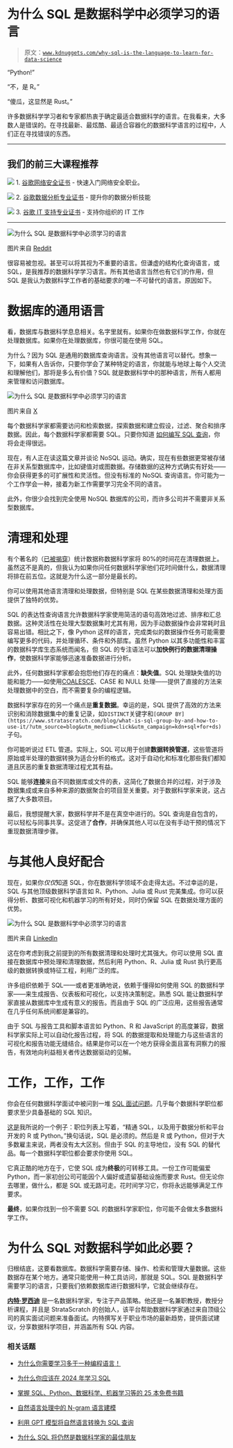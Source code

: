 # 为什么 SQL 是数据科学中必须学习的语言

> 原文：[`www.kdnuggets.com/why-sql-is-the-language-to-learn-for-data-science`](https://www.kdnuggets.com/why-sql-is-the-language-to-learn-for-data-science)

“Python!”

“不，是 R。”

“傻瓜，这显然是 Rust。”

许多数据科学学习者和专家都热衷于确定最适合数据科学的语言。在我看来，大多数人是错误的。在寻找最新、最炫酷、最适合容器化的数据科学语言的过程中，人们正在寻找错误的东西。

* * *

## 我们的前三大课程推荐

![](img/0244c01ba9267c002ef39d4907e0b8fb.png) 1\. [谷歌网络安全证书](https://www.kdnuggets.com/google-cybersecurity) - 快速入门网络安全职业。

![](img/e225c49c3c91745821c8c0368bf04711.png) 2\. [谷歌数据分析专业证书](https://www.kdnuggets.com/google-data-analytics) - 提升你的数据分析技能

![](img/0244c01ba9267c002ef39d4907e0b8fb.png) 3\. [谷歌 IT 支持专业证书](https://www.kdnuggets.com/google-itsupport) - 支持你组织的 IT 工作

* * *

![为什么 SQL 是数据科学中必须学习的语言](img/d98a54a7fb11bd847262bee738833435.png)

图片来自 [Reddit](https://www.reddit.com/r/datascience/comments/s0dn5b/2022_mood/)

很容易被忽视。甚至可以将其视为不重要的语言。但谦虚的结构化查询语言，或 SQL，是我推荐的数据科学学习语言。所有其他语言当然也有它们的作用，但 SQL 是我认为数据科学工作者的基础要求的唯一不可替代的语言。原因如下。

# 数据库的通用语言

看，数据库与数据科学息息相关。名字里就有。如果你在做数据科学工作，你就在处理数据库。如果你在处理数据库，你很可能在使用 SQL。

为什么？因为 SQL 是通用的数据库查询语言。没有其他语言可以替代。想象一下，如果有人告诉你，只要你学会了某种特定的语言，你就能与地球上每个人交流和理解他们，那将是多么有价值？SQL 就是数据科学中的那种语言，所有人都用来管理和访问数据库。

![为什么 SQL 是数据科学中必须学习的语言](img/5677a9c2c9021af41a63196bee2ff5eb.png)

图片来自 [X](https://twitter.com/bennstancil/status/1486031369327292421?t=CNXJYLuoC1MUbCK3y4ADLg&s=19)

每个数据科学家都需要访问和检索数据，探索数据和建立假设，过滤、聚合和排序数据。因此，每个数据科学家都需要 SQL。只要你知道 [如何编写 SQL 查询](https://www.stratascratch.com/blog/best-practices-to-write-sql-queries-how-to-structure-your-code/?utm_source=blog&utm_medium=click&utm_campaign=kdn+sql+for+ds)，你将会走得很远。

现在，有人正在读这篇文章并谈论 NoSQL 运动。确实，现在有些数据更常被存储在非关系型数据库中，比如键值对或图数据。存储数据的这种方式确实有好处——你会获得更多的可扩展性和灵活性。但没有标准的 NoSQL 查询语言。你可能为一个工作学会一种，接着为新工作需要学习完全不同的语言。

此外，你很少会找到完全使用 NoSQL 数据库的公司，而许多公司并不需要非关系型数据库。

# 清理和处理

有个著名的（[已被揭穿](https://blog.ldodds.com/2020/01/31/do-data-scientists-spend-80-of-their-time-cleaning-data-turns-out-no/)）统计数据称数据科学家将 80%的时间花在清理数据上。虽然这不是真的，但我认为如果你问任何数据科学家他们花时间做什么，数据清理将排在前五位。这就是为什么这一部分是最长的。

你可以使用其他语言清理和处理数据，但特别是 SQL 在某些数据清理和处理方面提供了独特的优势。

SQL 的表达性查询语言允许数据科学家使用简洁的语句高效地过滤、排序和汇总数据。这种灵活性在处理大型数据集时尤其有用，因为手动数据操作会非常耗时且容易出错。相比之下，像 Python 这样的语言，完成类似的数据操作任务可能需要编写更多的代码，并处理循环、条件和外部库。虽然 Python 以其多功能性和丰富的数据科学库生态系统而闻名，但 SQL 的专注语法可以**加快例行的数据清理操作**，使数据科学家能够迅速准备数据进行分析。

此外，任何数据科学家都会抱怨他们存在的痛点：**缺失值**。SQL 处理缺失值的功能和能力——如使用[COALESCE](https://www.stratascratch.com/blog/sql-coalesce-function-a-guide-for-postgresql-users/?utm_source=blog&utm_medium=click&utm_campaign=kdn+sql+for+ds)、CASE 和 NULL 处理——提供了直接的方法来处理数据中的空白，而不需要复杂的编程逻辑。

数据科学家存在的另一个痛点是**重复数据**。幸运的是，SQL 提供了高效的方法来识别和消除数据集中的重复记录，如`DISTINCT`关键字和`[GROUP BY](https://www.stratascratch.com/blog/what-is-sql-group-by-and-how-to-use-it/?utm_source=blog&utm_medium=click&utm_campaign=kdn+sql+for+ds)`子句。

你可能听说过 ETL 管道。实际上，SQL 可以用于创建**数据转换管道**，这些管道将原始或半处理的数据转换为适合分析的格式。这对于自动化和标准化那些我们都知道且厌恶的重复数据清理过程尤其有益。

SQL 能够**连接**来自不同数据库或文件的表，这简化了数据合并的过程，对于涉及数据集成或来自多种来源的数据聚合的项目至关重要。对于数据科学家来说，这占据了大多数项目。

最后，我想提醒大家，数据科学并不是在真空中进行的。SQL 查询是自包含的，可以轻松与同事共享。这促进了**合作**，并确保其他人可以在没有手动干预的情况下重现数据清理步骤。

# 与其他人良好配合

现在，如果你*仅仅*知道 SQL，你在数据科学领域不会走得太远。不过幸运的是，SQL 与其他顶级数据科学语言如 R、Python、Julia 或 Rust 完美集成。你可以获得分析、数据可视化和机器学习的所有好处，同时仍保留 SQL 在数据处理方面的优势。

![为什么 SQL 是数据科学中必须学习的语言](img/756877fb24a3fbf37ced9cc555b5f968.png)

图片来自 [LinkedIn](https://www.linkedin.com/posts/datawithdanny_data-analytics-sql-activity-6798074219738624000-uGXM/)

这在你考虑到我之前提到的所有数据清理和处理时尤其强大。你可以使用 SQL 直接在数据库中预处理和清理数据，然后利用 Python、R、Julia 或 Rust 执行更高级的数据转换或特征工程，利用广泛的库。

许多组织依赖于 SQL——或者更准确地说，依赖于懂得如何使用 SQL 的数据科学家——来生成报告、仪表板和可视化，以支持决策制定。熟悉 SQL 能让数据科学家直接从数据库中生成有意义的报告。而且由于 SQL 的广泛应用，这些报告通常在几乎任何系统间都是兼容的。

由于 SQL 与报告工具和脚本语言如 Python、R 和 JavaScript 的高度兼容，数据科学家实际上可以自动化报告过程，将 SQL 的数据提取和处理能力与这些语言的可视化和报告功能无缝结合。结果是你可以在一个地方获得全面且富有洞察力的报告，有效地向利益相关者传达数据驱动的见解。

# 工作，工作，工作

你会在任何数据科学面试中被问到一堆 [SQL 面试问题](https://www.stratascratch.com/blog/sql-interview-questions-you-must-prepare-the-ultimate-guide/?utm_source=blog&utm_medium=click&utm_campaign=kdn+sql+for+ds)。几乎每个数据科学职位都要求至少具备基础的 SQL 知识。

[这是](https://g.co/kgs/jHNjvk)我所说的一个例子：职位列表上写着，“精通 SQL，以及用于数据分析和平台开发的 R 或 Python。”换句话说，SQL 是必须的。然后是 R 或 Python，但对于大多数雇主来说，两者没有太大区别。但由于 SQL 的主导地位，没有 SQL 的替代品。每一个数据科学职位都会要求你使用 SQL。

它真正酷的地方在于，它使 SQL 成为**终极**的可转移工具。一份工作可能偏爱 Python，而一家初创公司可能因个人偏好或遗留基础设施而要求 Rust。但无论你去哪里，做什么，都是 SQL 或无路可走。花时间学习它，你将永远能够满足工作要求。

**最终**，如果你找到一份不需要 SQL 的数据科学家职位，你可能不会做太多数据科学工作。

# 为什么 SQL 对数据科学如此必要？

归根结底，这要看数据库。数据科学需要存储、操作、检索和管理大量数据。这些数据存在某个地方。通常只能使用一种工具访问，那就是 SQL。SQL 是数据科学需要学习的语言，只要我们依赖数据库进行数据科学，它就会继续存在。

[](https://twitter.com/StrataScratch)****[内特·罗西迪](https://twitter.com/StrataScratch)**** 是一名数据科学家，专注于产品策略。他还是一名兼职教授，教授分析课程，并且是 StrataScratch 的创始人，该平台帮助数据科学家通过来自顶级公司的真实面试问题来准备面试。内特撰写关于职业市场的最新趋势，提供面试建议，分享数据科学项目，并涵盖所有 SQL 内容。

### 相关话题

+   [为什么你需要学习多于一种编程语言！](https://www.kdnuggets.com/2022/06/need-learn-one-programming-language.html)

+   [为什么你应该在 2024 年学习 SQL](https://www.kdnuggets.com/why-you-should-learn-sql-in-2024)

+   [掌握 SQL、Python、数据科学、机器学习等的 25 本免费书籍](https://www.kdnuggets.com/25-free-books-to-master-sql-python-data-science-machine-learning-and-natural-language-processing)

+   [自然语言处理中的 N-gram 语言建模](https://www.kdnuggets.com/2022/06/ngram-language-modeling-natural-language-processing.html)

+   [利用 GPT 模型将自然语言转换为 SQL 查询](https://www.kdnuggets.com/leveraging-gpt-models-to-transform-natural-language-to-sql-queries)

+   [为什么 SQL 将仍然是数据科学家的最佳朋友](https://www.kdnuggets.com/2022/07/sql-remain-data-scientist-best-friend.html)
